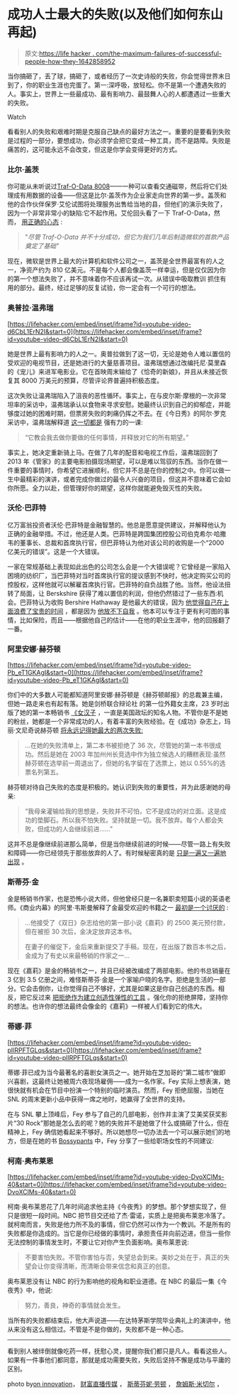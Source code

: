 # 成功人士最大的失败(以及他们如何东山再起)

> 原文:[https://life hacker . com/the-maximum-failures-of-successful-people-how-they-1642858952](https://lifehacker.com/the-biggest-failures-of-successful-people-and-how-they-1642858952)

当你搞砸了，丢了球，搞砸了，或者经历了一次史诗般的失败，你会觉得世界末日到了，你的职业生涯也完蛋了。第一:深呼吸，放轻松。你不是第一个遭遇失败的人。事实上，世界上一些最成功、最有影响力、最鼓舞人心的人都遭遇过一些重大的失败。

Watch

看看别人的失败和艰难时期是克服自己缺点的最好方法之一。重要的是要看到失败是过程的一部分，要想成功，你必须学会把它变成一种工具，而不是路障。失败是痛苦的，这可能永远不会改变，但这是你学会变得更好的方式。

### 比尔·盖茨

你可能从未听说过[Traf-O-Data 8008](http://en.wikipedia.org/wiki/Traf-O-Data)——一种可以查看交通磁带，然后将它们处理成有用数据的设备——但这是比尔·盖茨作为企业家走向世界的第一步。盖茨和他的合作伙伴保罗·艾伦试图将处理服务出售给当地的县，但他们的演示失败了，因为一个非常非常小的缺陷:它不起作用。艾伦回头看了一下 Traf-O-Data，然而， [用正确的心态](http://www.hongkiat.com/blog/fail-to-succeed-billionaires/) :

> "*尽管 Traf-O-Data 并不十分成功，但它为我们几年后制造微软的首款产品奠定了基础"*

现在，微软是世界上最大的计算机和软件公司之一，盖茨是全世界最富有的人之一，净资产约为 810 亿美元。不是每个人都会像盖茨一样幸运，但是仅仅因为你的第一个想法失败了，并不意味着你不应该再试一次。从错误中吸取教训 抓住有用的部分。最终，经过足够的反复试验，你一定会有一个可行的想法。

### **奥普拉·温弗瑞**

 [https://lifehacker.com/embed/inset/iframe?id=youtube-video-d6CbL1ErN2I&start=0](https://lifehacker.com/embed/inset/iframe?id=youtube-video-d6CbL1ErN2I&start=0) 

她是世界上最有影响力的人之一。奥普拉做到了这一切，无论是她令人难以置信的受欢迎的电视节目，还是她进行的大量慈善项目。温弗瑞想通过改编托尼·莫里森的《宠儿》来进军电影业。它在首映周末输给了《恰奇的新娘》，并且从未接近恢复其 8000 万美元的预算，尽管评论界普遍持积极态度。

这次失败让温弗瑞陷入了沮丧的恶性循环。事实上，在与皮尔斯·摩根的一次非常坦率的采访中，温弗瑞承认以食物来寻求安慰。她最终认识到自己的抑郁症，并能够度过她的困难时期，但票房失败的刺痛仍挥之不去。在《今日秀》的阿尔·罗克采访中，温弗瑞解释道 [这一切都是](http://www.today.com/video/today/52693775#52693775) 强有力的一课:

> “它教会我去做你要做的任何事情，并释放对它的所有期望。”

事实上，她决定重新骑上马。在做了几年的配音和电视工作后，温弗瑞回到了 2013 年《管家》的主要电影拍摄现场期望，可以是难以驾驭的东西。当你在做一件重要的事情时，你希望它进展顺利，但它并不总是在你的控制之中。你可以做一生中最精彩的演讲，或者完成你做过的最令人兴奋的项目，但这并不意味着它会如你所愿。全力以赴，但管理好你的期望，这样你就能避免毁灭性的失败。

### 沃伦·巴菲特

亿万富翁投资者沃伦·巴菲特是金融智慧的。他总是愿意提供建议，并解释他认为正确的金融举措。不过，他还是人类。巴菲特是跨国集团控股公司伯克希尔·哈撒韦的董事长、总裁和首席执行官，但巴菲特认为他对该公司的收购是一个“2000 亿美元的错误”。这是一个大错误。

一家在常规基础上表现如此出色的公司怎么会是一个大错误呢？它曾经是一家陷入困境的纺织厂，当巴菲特对当时首席执行官的提议感到不快时，他决定购买公司的控股权，这样他就可以解雇首席执行官。巴菲特的自负战胜了他。当然，他设法扭转了局面，让 Berskshire 获得了难以置信的利润，但他仍然错过了一些东西:机会。巴菲特认为收购 Bershire Hathaway 是他最大的错误，因为 [他觉得自己在上面浪费了宝贵的时间](http://www.forbes.com/sites/moneybuilder/2013/05/08/the-worst-investment-of-warren-buffetts-career/) ，都是因为 [他放不下自我](https://lifehacker.com/know-the-line-between-confidence-and-ego-to-avoid-sabot-1445706936) 。他本可以专注于更有利可图的事情，比如保险，而且——根据他自己的估计——在他的职业生涯中，他的回报翻了一番。

### **阿里安娜·赫芬顿**

 [https://lifehacker.com/embed/inset/iframe?id=youtube-video-Pb_eT1GKAgI&start=0](https://lifehacker.com/embed/inset/iframe?id=youtube-video-Pb_eT1GKAgI&start=0) 

你们中的大多数人可能都知道阿里安娜·赫芬顿是《赫芬顿邮报》的总裁兼主编，但她一路走来也有起有落。她是剑桥联合辩论社 的第一位外籍女主席，23 岁时出版了她的第一本畅销书 [《女汉子](http://www.goodreads.com/book/show/1173134.The_Female_Woman) ，一直是美国政坛的知名人物。不管你是不是她的粉丝，她都是一个非常成功的人，有着丰富的失败经验。在《成功》杂志上，玛丽·文尼奇说赫芬顿 [将永远记得她最大的两次失败:](http://www.success.com/article/arianna-huffington-pushing-the-limits)

> ...在她的失败清单上，第二本书被拒绝了 36 次，尽管她的第一本书很成功。然后是她在 2003 年加州州长竞选中作为独立候选人的糟糕表现:虽然赫芬顿在选举前一周退出了，但她的名字留在了选票上，她以 0.55%的选票名列第五。

赫芬顿对待自己失败的态度是积极的。她认识到失败的重要性，并为此感谢她的母亲:

> “我母亲灌输给我的思想是，失败并不可怕，它不是成功的对立面。这是成功的垫脚石。所以我不怕失败。坚持就是一切。我不放弃。每个人都会失败，但成功的人会继续前进……”

这并不总是像继续前进那么简单，但是当你继续前进的时候——尽管一路上有失败和障碍——你已经领先于那些放弃的人了。有时候秘密真的是 [只是一遍又一遍地出现](https://lifehacker.com/the-secret-to-coming-up-with-great-ideas-is-showing-u-1635375494) 。

### 斯蒂芬·金

金是畅销书作家，也是恐怖小说大师，但他曾经只是一名兼职卖短篇小说的英语老师。《商业内幕》的阿里·韦斯曼解释了金最受欢迎的书籍之一 [最初是一个讨厌的](http://www.businessinsider.com/people-who-failed-before-becoming-famous-2014-2?op=1) :

> ...他接受了《双日》杂志给他的第一部小说《嘉莉》的 2500 美元预付款，但在被拒 30 次后，金决定放弃这本书。
> 
> 在妻子的催促下，金后来重新提交了手稿，现在，在出版了数百本书之后，金成为了有史以来最畅销的作家之一...

现在《嘉莉》是金的畅销书之一，并且已经被改编成了两部电影。他的书总销量在 3 亿到 3.5 亿册之间，难怪斯蒂芬·金是一个家喻户晓的名字。拒绝是生活的一部分。它会击倒你，让你觉得自己不够好，尤其是如果这是你自己创造的东西。相反，把它反过来 [把拒绝作为建立创造性弹性的工具](https://lifehacker.com/build-your-creative-resilience-with-the-rejection-you-r-1632444362) 。强化你的拒绝屏障，坚持你的想法。也许你的想法最终会像金的《嘉莉》一样被人们看到它的伟大。

### 蒂娜·菲

 [https://lifehacker.com/embed/inset/iframe?id=youtube-video-pIlRPFTGLqs&start=0](https://lifehacker.com/embed/inset/iframe?id=youtube-video-pIlRPFTGLqs&start=0) 

蒂娜·菲已成为当今最著名的喜剧女演员之一。她开始在芝加哥的“第二城市”做即兴喜剧，这最终让她被周六夜现场雇佣——成为一名作家。Fey 实际上想表演，她很快就有机会在节目中扮演一个特别的临时演员。然而，Fey 拒绝屈服，当她在 SNL 的周末更新小品中获得一席之地时，她赢得了全世界的支持。

在与 SNL 攀上顶峰后，Fey 参与了自己的几部电影，创作并主演了艾美奖获奖影片“30 Rock”那她是怎么去的呢？她的失败并不是她做了什么或搞砸了什么，但在精神上，Fey 确信她看起来不够好。所以她想尽一切办法去一个可以展示她们的地方，但是在她的书 [Bossypants](https://www.amazon.com/dp/0316056898?asc_campaign=InlineText&asc_refurl=https://lifehacker.com/the-biggest-failures-of-successful-people-and-how-they-1642858952&asc_source=&linkCode=ogi&psc=1&smid=A2ELEW5EPOHEGD&tag=kinjalifehackerlink-20&th=1) 中，Fey 分享了一些给职场女性的不同建议:

### **柯南·奥布莱恩**

 [https://lifehacker.com/embed/inset/iframe?id=youtube-video-DvoXClMs-40&start=0](https://lifehacker.com/embed/inset/iframe?id=youtube-video-DvoXClMs-40&start=0) 

柯南·奥布莱恩花了几年时间追求他主持《今夜秀》的梦想。那个梦想实现了，但只是很短一段时间。NBC 把节目交还给了杰·雷诺，实质上是把奥布莱恩冷落了。就柯南而言，失败是他力所不及的事情，但它仍然可以作为一个教训。不是所有的失败都是你造成的。当它是你已经做的事情时，承担责任并向前迈进，但当一些你无法控制的事情发生时，不要让它对你产生负面影响。奥布莱恩说:

> 不要害怕失败。不管你害怕与否，失望总会到来。美妙之处在于，真正的失望会让你变得清晰，而清晰会带来信念和真正的创意。

奥布莱恩没有让 NBC 的行为影响他的视角和职业道德。在 NBC 的最后一集《今夜秀》中，他说:

> 努力，善良，神奇的事情就会发生。

当所有的失败都结束后，他大声说道——在达特茅斯学院毕业典礼上的演讲中，他从来没有这么相信过。不管是不是你做的，失败都不是一种心态。

* * *

看到别人被绊倒就像吃药一样，抚慰心灵，提醒你我们都只是凡人。看看这些人。如果有一件事他们都同意，那就是成功需要失败，失败后坚持不懈是成功与平庸的区别。

photo by[on innovation](https://www.flickr.com/photos/oninnovation/4996836818)， [财富直播传媒](https://www.flickr.com/photos/fortunelivemedia/10311228024) ， [斯蒂芬妮·劳顿](https://www.flickr.com/photos/steph_lawton/7634622516) ， [詹姆斯·米切尔](https://www.flickr.com/photos/jamesmitchell/2565317822) ，